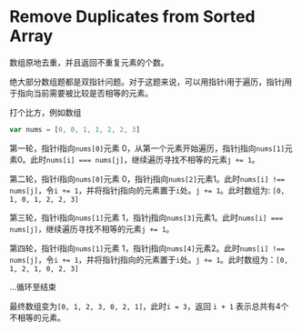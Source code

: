 # Remove Duplicates from Sorted Array

数组原地去重，并且返回不重复元素的个数。

绝大部分数组题都是双指针问题。对于这题来说，可以用指针i用于遍历，指针j用于指向当前需要被比较是否相等的元素。

打个比方，例如数组

```js
var nums = [0, 0, 1, 1, 2, 2, 3]
```

第一轮，指针i指向`nums[0]`元素 0，从第一个元素开始遍历，指针j指向`nums[1]`元素0。此时`nums[i] === nums[j]`，继续遍历寻找不相等的元素`j += 1`。

第二轮，指针i指向`nums[0]`元素 0，指针j指向`nums[2]`元素1。此时`nums[i] !== nums[j]`，令`i += 1`，并将指针j指向的元素置于`i`处。`j += 1`。此时数组为: `[0, 1, 0, 1, 2, 2, 3]`

第三轮，指针i指向`nums[1]`元素 1，指针j指向`nums[3]`元素1。此时`nums[i] === nums[j]`，继续遍历寻找不相等的元素`j += 1`。

第四轮，指针i指向`nums[1]`元素 1，指针j指向`nums[4]`元素2。此时`nums[i] !== nums[j]`，令`i += 1`，并将指针j指向的元素置于`i`处。`j += 1`。此时数组为：`[0, 1, 2, 1, 0, 2, 3]`

...循环至结束

最终数组变为`[0, 1, 2, 3, 0, 2, 1]`，此时`i = 3`，返回 `i + 1` 表示总共有4个不相等的元素。
